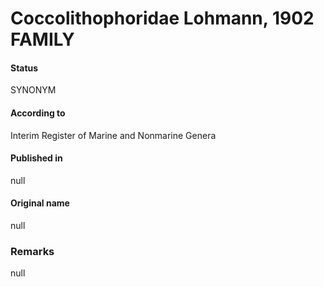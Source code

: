 Coccolithophoridae Lohmann, 1902 FAMILY
=======

#### Status
SYNONYM

#### According to
Interim Register of Marine and Nonmarine Genera

#### Published in
null

#### Original name
null

### Remarks
null